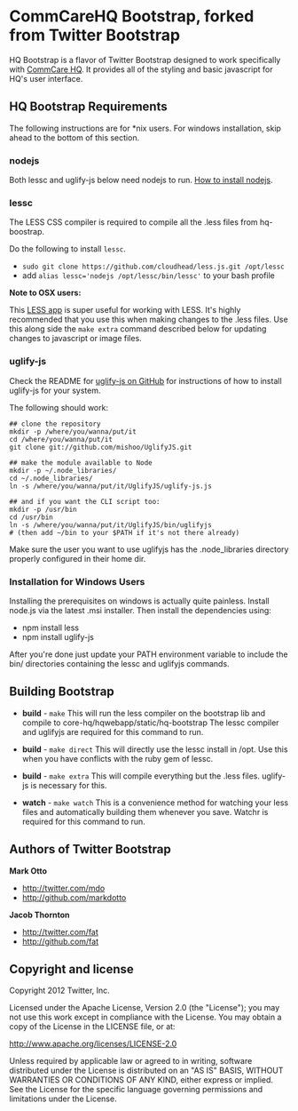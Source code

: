 CommCareHQ Bootstrap, forked from Twitter Bootstrap
===================================================

HQ Bootstrap is a flavor of Twitter Bootstrap designed to work specifically with [CommCare HQ](https://github.com/dimagi/commcare-hq).
It provides all of the styling and basic javascript for HQ's user interface.

HQ Bootstrap Requirements
-------------------------

The following instructions are for *nix users. For windows installation, skip ahead to the bottom of this section.

### nodejs

Both lessc and uglify-js below need nodejs to run. [How to install nodejs](https://github.com/joyent/node/wiki/Installing-Node.js-via-package-manager).

### lessc

The LESS CSS compiler is required to compile all the .less files from hq-boostrap.

Do the following to install `lessc`.

+ `sudo git clone https://github.com/cloudhead/less.js.git /opt/lessc`
+ add `alias lessc='nodejs /opt/lessc/bin/lessc'` to your bash profile

**Note to OSX users:**

This [LESS app](http://incident57.com/less/) is super useful for working with LESS.
It's highly recommended that you use this when making changes to the .less files. Use this along side the `make extra` command described below for updating changes to javascript or image files.

### uglify-js

Check the README for [uglify-js on GitHub](https://github.com/mishoo/UglifyJS) for instructions of how to install uglify-js for your system.

The following should work:

    ## clone the repository
    mkdir -p /where/you/wanna/put/it
    cd /where/you/wanna/put/it
    git clone git://github.com/mishoo/UglifyJS.git

    ## make the module available to Node
    mkdir -p ~/.node_libraries/
    cd ~/.node_libraries/
    ln -s /where/you/wanna/put/it/UglifyJS/uglify-js.js

    ## and if you want the CLI script too:
    mkdir -p /usr/bin
    cd /usr/bin
    ln -s /where/you/wanna/put/it/UglifyJS/bin/uglifyjs
    # (then add ~/bin to your $PATH if it's not there already)

Make sure the user you want to use uglifyjs has the .node_libraries directory properly configured in their home dir.


### Installation for Windows Users

Installing the prerequisites on windows is actually quite painless. Install node.js via the latest .msi installer. Then install the dependencies using:

+ npm install less
+ npm install uglify-js

After you're done just update your PATH environment variable to include the bin/ directories containing the lessc and uglifyjs commands. 


Building Bootstrap
------------------

+ **build** - `make`
This will run the less compiler on the bootstrap lib and compile to core-hq/hqwebapp/static/hq-bootstrap
The lessc compiler and uglifyjs are required for this command to run.

+ **build** - `make direct`
This will directly use the lessc install in /opt. Use this when you have conflicts with the ruby gem of lessc.

+ **build** - `make extra`
This will compile everything but the .less files. uglify-js is necessary for this.

+ **watch** - `make watch`
This is a convenience method for watching your less files and automatically building them whenever you save.
Watchr is required for this command to run.


Authors of Twitter Bootstrap
----------------------------

**Mark Otto**

+ http://twitter.com/mdo
+ http://github.com/markdotto

**Jacob Thornton**

+ http://twitter.com/fat
+ http://github.com/fat


Copyright and license
---------------------

Copyright 2012 Twitter, Inc.

Licensed under the Apache License, Version 2.0 (the "License");
you may not use this work except in compliance with the License.
You may obtain a copy of the License in the LICENSE file, or at:

   http://www.apache.org/licenses/LICENSE-2.0

Unless required by applicable law or agreed to in writing, software
distributed under the License is distributed on an "AS IS" BASIS,
WITHOUT WARRANTIES OR CONDITIONS OF ANY KIND, either express or implied.
See the License for the specific language governing permissions and
limitations under the License.

